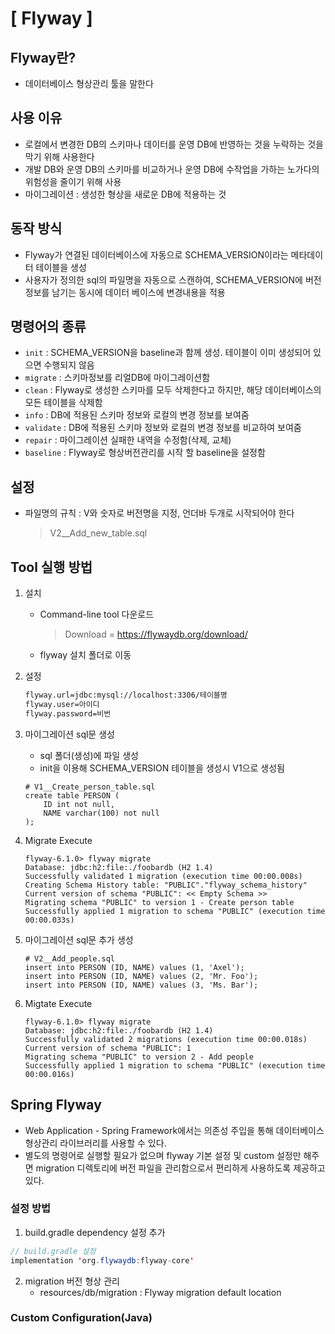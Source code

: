 # [ Flyway ]

## Flyway란?

- 데이터베이스 형상관리 툴을 말한다

## 사용 이유

- 로컬에서 변경한 DB의 스키마나 데이터를 운영 DB에 반영하는 것을 누락하는 것을 막기 위해 사용한다
- 개발 DB와 운영 DB의 스키마를 비교하거나 운영 DB에 수작업을 가하는 노가다의 위험성을 줄이기 위해 사용
- 마이그레이션 : 생성한 형상을 새로운 DB에 적용하는 것

## 동작 방식

- Flyway가 연결된 데이터베이스에 자동으로 SCHEMA_VERSION이라는 메타데이터 테이블을 생성
- 사용자가 정의한 sql의 파일명을 자동으로 스캔하여, SCHEMA_VERSION에 버전 정보를 남기는 동시에 데이터 베이스에 변경내용을 적용

## 명령어의 종류

- `init` : SCHEMA_VERSION을 baseline과 함께 생성. 테이블이 이미 생성되어 있으면 수행되지 않음
- `migrate` : 스키마정보를 리얼DB에 마이그레이션함
- `clean` : Flyway로 생성한 스키마를 모두 삭제한다고 하지만, 해당 데이터베이스의 모든 테이블을 삭제함
- `info` : DB에 적용된 스키마 정보와 로컬의 변경 정보를 보여줌
- `validate` : DB에 적용된 스키마 정보와 로컬의 변경 정보를 비교하여 보여줌
- `repair` : 마이그레이션 실패한 내역을 수정함(삭제, 교체)
- `baseline` : Flyway로 형상버전관리를 시작 할 baseline을 설정함

## 설정

- 파일명의 규칙 : V와 숫자로 버전명을 지정, 언더바 두개로 시작되어야 한다

  > V2__Add_new_table.sql

## Tool 실행 방법

1. 설치

   - Command-line tool 다운로드

     > Download = https://flywaydb.org/download/

   - flyway 설치 폴더로 이동

2. 설정

   ```bash
   flyway.url=jdbc:mysql://localhost:3306/테이블명
   flyway.user=아이디
   flyway.password=비번
   ```

3. 마이그레이션 sql문 생성

   - sql 폴더(생성)에 파일 생성
   - init을 이용해 SCHEMA_VERSION 테이블을 생성시 V1으로 생성됨

   ```mysql
   # V1__Create_person_table.sql
   create table PERSON (
       ID int not null,
       NAME varchar(100) not null
   );
   ```

4. Migrate Execute

   ```visual basic
   flyway-6.1.0> flyway migrate
   Database: jdbc:h2:file:./foobardb (H2 1.4)
   Successfully validated 1 migration (execution time 00:00.008s)
   Creating Schema History table: "PUBLIC"."flyway_schema_history"
   Current version of schema "PUBLIC": << Empty Schema >>
   Migrating schema "PUBLIC" to version 1 - Create person table
   Successfully applied 1 migration to schema "PUBLIC" (execution time 00:00.033s)
   ```

5. 마이그레이션 sql문 추가 생성

   ```mysql
   # V2__Add_people.sql
   insert into PERSON (ID, NAME) values (1, 'Axel');
   insert into PERSON (ID, NAME) values (2, 'Mr. Foo');
   insert into PERSON (ID, NAME) values (3, 'Ms. Bar');
   ```

6. Migtate Execute

   ```visual basic
   flyway-6.1.0> flyway migrate
   Database: jdbc:h2:file:./foobardb (H2 1.4)
   Successfully validated 2 migrations (execution time 00:00.018s)
   Current version of schema "PUBLIC": 1
   Migrating schema "PUBLIC" to version 2 - Add people
   Successfully applied 1 migration to schema "PUBLIC" (execution time 00:00.016s)
   ```

## Spring Flyway

- Web Application - Spring Framework에서는 의존성 주입을 통해 데이터베이스 형상관리 라이브러리를 사용할 수 있다.
- 별도의 명령어로 실행할 필요가 없으며 flyway 기본 설정 및 custom 설정만 해주면 migration 디렉토리에 버전 파일을 관리함으로서 편리하게 사용하도록 제공하고있다.

### 설정 방법

1. build.gradle dependency 설정 추가

````java
// build.gradle 설정
implementation 'org.flywaydb:flyway-core'
````

2. migration 버전 형상 관리
   - resources/db/migration : Flyway migration default location

### Custom Configuration(Java)

